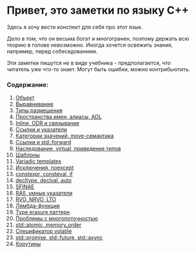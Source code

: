 # Привет, это заметки по языку C++

Здесь я хочу вести конспект для себя про этот язык.

Дело в том, что он весьма богат и многогранен, поэтому держать всю теорию в голове невозможно. Иногда хочется освежить знания, например, перед собеседованием.

Эти заметки пишутся не в виде учебника - предполагается, что читатель уже что-то знает. Могут быть ошибки, можно контрибьютить.


### Содержание:

1. [Объект](https://github.com/letstatt/cpp-notes/blob/main/01.%20object.md)
2. [Выравнивание](https://github.com/letstatt/cpp-notes/blob/main/02.%20alignment.md)
3. [Типы размещения](https://github.com/letstatt/cpp-notes/blob/main/03.%20storage%20duration.md)
4. [Пространства имен, алиасы, ADL](https://github.com/letstatt/cpp-notes/blob/main/04.%20namespaces%2C%20aliases%2C%20adl.md)
5. [Inline, ODR и связывание](https://github.com/letstatt/cpp-notes/blob/main/05.%20inline%2C%20ODR%20and%20linkage.md)
6. [Ссылки и указатели](https://github.com/letstatt/cpp-notes/blob/main/06.%20refs%20and%20pointers.md)
7. [Категории значений, move-семантика](https://github.com/letstatt/cpp-notes/blob/main/07.%20value%20categories%2C%20move.md)
8. [Ссылки и std::forward](https://github.com/letstatt/cpp-notes/blob/main/08.%20references%20and%20forward.md)
9. [Наследование, virtual, приведение типов](https://github.com/letstatt/cpp-notes/blob/main/09.%20inheritance%2C%20virtual%2C%20cast.md)
10. [Шаблоны](https://github.com/letstatt/cpp-notes/blob/main/10.%20templates.md)
11. [Variadic templates](https://github.com/letstatt/cpp-notes/blob/main/11.%20variadic%20templates.md)
12. [Исключения, noexcept](https://github.com/letstatt/cpp-notes/blob/main/12.%20exceptions%2C%20noexcept.md)
13. [constexpr, consteval, if](https://github.com/letstatt/cpp-notes/blob/main/13.%20constexpr%2C%20consteval%2C%20if.md)
14. [decltype, declval, auto](https://github.com/letstatt/cpp-notes/blob/main/14.%20decltype%2C%20declval%2C%20auto.md)
15. [SFINAE](https://github.com/letstatt/cpp-notes/blob/main/15.%20SFINAE.md)
16. [RAII, умные указатели](https://github.com/letstatt/cpp-notes/blob/main/16.%20RAII%2C%20smart%20pointers.md)
17. [RVO, NRVO, LTO](https://github.com/letstatt/cpp-notes/blob/main/17.%20EBO%2C%20RVO%2C%20PGO%2C%20LTO.md)
18. [Лямбда-функции](https://github.com/letstatt/cpp-notes/blob/main/18.%20lambda.md)
19. [Type erasure паттерн](https://github.com/letstatt/cpp-notes/blob/main/19.%20type%20erasure%20pattern.md)
20. [Проблемы с многопоточностью](https://github.com/letstatt/cpp-notes/blob/main/20.%20threading%20problems.md)
21. [std::atomic, memory_order](https://github.com/letstatt/cpp-notes/blob/main/21.%20atomics%2C%20memory%20order.md)
22. [Спецификатор volatile](https://github.com/letstatt/cpp-notes/blob/main/22.%20volatile.md)
23. [std::promise, std::future, std::async](https://github.com/letstatt/cpp-notes/blob/main/23.%20promise%2C%20future%2C%20async.md)
24. [Корутины](https://github.com/letstatt/cpp-notes/blob/main/24.%20coroutines.md)

